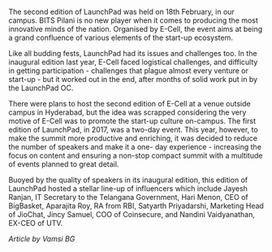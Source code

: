 <!-- TITLE: LaunchPad -->
<!-- SUBTITLE:It’s not about ideas; it’s about making ideas happen. -->

The second edition of LaunchPad was held on 18th February, in our campus. BITS Pilani is no new player when it comes to producing the most innovative minds of the nation. Organised by E-Cell, the event aims at being a grand confluence of various elements of the start-up ecosystem. 

Like all budding fests, LaunchPad had its issues and challenges too. In the inaugural edition last year, E-Cell faced logistical challenges, and difficulty in getting participation - challenges that plague almost every venture or start-up - but it worked out in the end, after months of solid work put in by the LaunchPad OC.

There were plans to host the second edition of E-Cell at a venue outside campus in Hyderabad, but the idea was scrapped considering the very motive of E-Cell was to promote the start-up culture on-campus. The first edition of LaunchPad, in 2017, was a two-day event. This year, however, to make the summit more productive and enriching, it was decided to reduce the number of speakers and make it a one- day experience - increasing the focus on content and ensuring a non-stop compact summit with a multitude of events planned to great detail.

Buoyed by the quality of speakers in its inaugural edition, this edition of LaunchPad hosted a stellar line-up of influencers which include Jayesh Ranjan, IT Secretary to the Telangana Government, Hari Menon, CEO of BigBasket, Aparajita Roy, RA from RBI, Satyarth Priyadarshi, Marketing Head of JioChat, Jincy Samuel, COO of Coinsecure, and Nandini Vaidyanathan, EX-CEO of UTV. 

*Article by Vamsi BG*